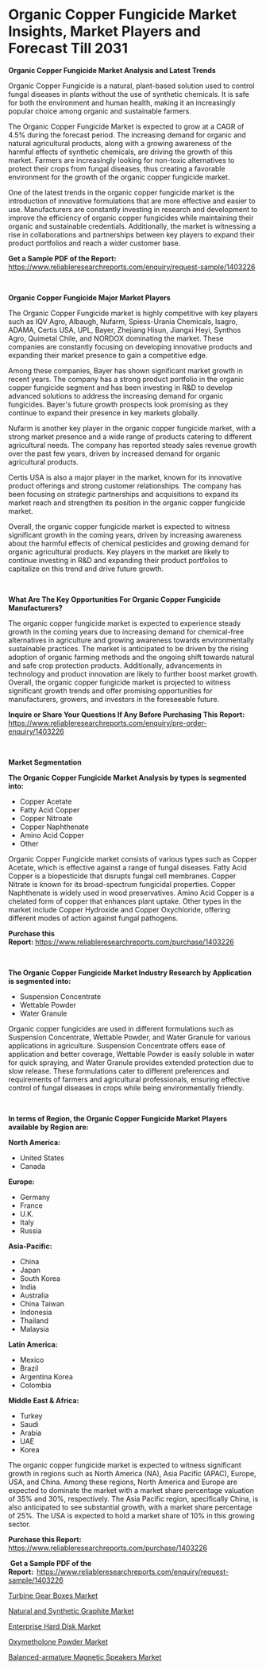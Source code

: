 <p><h1>Organic Copper Fungicide Market Insights, Market Players and Forecast Till 2031</h1></p><p><strong>Organic Copper Fungicide Market Analysis and Latest Trends</strong></p>
<p><p>Organic Copper Fungicide is a natural, plant-based solution used to control fungal diseases in plants without the use of synthetic chemicals. It is safe for both the environment and human health, making it an increasingly popular choice among organic and sustainable farmers.</p><p>The Organic Copper Fungicide Market is expected to grow at a CAGR of 4.5% during the forecast period. The increasing demand for organic and natural agricultural products, along with a growing awareness of the harmful effects of synthetic chemicals, are driving the growth of this market. Farmers are increasingly looking for non-toxic alternatives to protect their crops from fungal diseases, thus creating a favorable environment for the growth of the organic copper fungicide market.</p><p>One of the latest trends in the organic copper fungicide market is the introduction of innovative formulations that are more effective and easier to use. Manufacturers are constantly investing in research and development to improve the efficiency of organic copper fungicides while maintaining their organic and sustainable credentials. Additionally, the market is witnessing a rise in collaborations and partnerships between key players to expand their product portfolios and reach a wider customer base.</p></p>
<p><strong>Get a Sample PDF of the Report:&nbsp;</strong> <a href="https://www.reliableresearchreports.com/enquiry/request-sample/1403226">https://www.reliableresearchreports.com/enquiry/request-sample/1403226</a></p>
<p>&nbsp;</p>
<p><strong>Organic Copper Fungicide Major Market Players</strong></p>
<p><p>The Organic Copper Fungicide market is highly competitive with key players such as IQV Agro, Albaugh, Nufarm, Spiess-Urania Chemicals, Isagro, ADAMA, Certis USA, UPL, Bayer, Zhejiang Hisun, Jiangxi Heyi, Synthos Agro, Quimetal Chile, and NORDOX dominating the market. These companies are constantly focusing on developing innovative products and expanding their market presence to gain a competitive edge.</p><p>Among these companies, Bayer has shown significant market growth in recent years. The company has a strong product portfolio in the organic copper fungicide segment and has been investing in R&D to develop advanced solutions to address the increasing demand for organic fungicides. Bayer's future growth prospects look promising as they continue to expand their presence in key markets globally.</p><p>Nufarm is another key player in the organic copper fungicide market, with a strong market presence and a wide range of products catering to different agricultural needs. The company has reported steady sales revenue growth over the past few years, driven by increased demand for organic agricultural products.</p><p>Certis USA is also a major player in the market, known for its innovative product offerings and strong customer relationships. The company has been focusing on strategic partnerships and acquisitions to expand its market reach and strengthen its position in the organic copper fungicide market.</p><p>Overall, the organic copper fungicide market is expected to witness significant growth in the coming years, driven by increasing awareness about the harmful effects of chemical pesticides and growing demand for organic agricultural products. Key players in the market are likely to continue investing in R&D and expanding their product portfolios to capitalize on this trend and drive future growth.</p></p>
<p>&nbsp;</p>
<p><strong>What Are The Key Opportunities For Organic Copper Fungicide Manufacturers?</strong></p>
<p><p>The organic copper fungicide market is expected to experience steady growth in the coming years due to increasing demand for chemical-free alternatives in agriculture and growing awareness towards environmentally sustainable practices. The market is anticipated to be driven by the rising adoption of organic farming methods and the ongoing shift towards natural and safe crop protection products. Additionally, advancements in technology and product innovation are likely to further boost market growth. Overall, the organic copper fungicide market is projected to witness significant growth trends and offer promising opportunities for manufacturers, growers, and investors in the foreseeable future.</p></p>
<p><strong>Inquire or Share Your Questions If Any Before Purchasing This Report:</strong> <a href="https://www.reliableresearchreports.com/enquiry/pre-order-enquiry/1403226">https://www.reliableresearchreports.com/enquiry/pre-order-enquiry/1403226</a></p>
<p>&nbsp;</p>
<p><strong>Market Segmentation</strong></p>
<p><strong>The Organic Copper Fungicide Market Analysis by types is segmented into:</strong></p>
<p><ul><li>Copper Acetate</li><li>Fatty Acid Copper</li><li>Copper Nitroate</li><li>Copper Naphthenate</li><li>Amino Acid Copper</li><li>Other</li></ul></p>
<p><p>Organic Copper Fungicide market consists of various types such as Copper Acetate, which is effective against a range of fungal diseases. Fatty Acid Copper is a biopesticide that disrupts fungal cell membranes. Copper Nitrate is known for its broad-spectrum fungicidal properties. Copper Naphthenate is widely used in wood preservatives. Amino Acid Copper is a chelated form of copper that enhances plant uptake. Other types in the market include Copper Hydroxide and Copper Oxychloride, offering different modes of action against fungal pathogens.</p></p>
<p><strong>Purchase this Report:&nbsp;</strong><a href="https://www.reliableresearchreports.com/purchase/1403226">https://www.reliableresearchreports.com/purchase/1403226</a></p>
<p>&nbsp;</p>
<p><strong>The Organic Copper Fungicide Market Industry Research by Application is segmented into:</strong></p>
<p><ul><li>Suspension Concentrate</li><li>Wettable Powder</li><li>Water Granule</li></ul></p>
<p><p>Organic copper fungicides are used in different formulations such as Suspension Concentrate, Wettable Powder, and Water Granule for various applications in agriculture. Suspension Concentrate offers ease of application and better coverage, Wettable Powder is easily soluble in water for quick spraying, and Water Granule provides extended protection due to slow release. These formulations cater to different preferences and requirements of farmers and agricultural professionals, ensuring effective control of fungal diseases in crops while being environmentally friendly.</p></p>
<p>&nbsp;</p>
<p><strong>In terms of Region, the Organic Copper Fungicide Market Players available by Region are:</strong></p>
<p>
    <p> <strong> North America: </strong>
        <ul>
            <li>United States</li>
            <li>Canada</li>
        </ul>
        </p> 
    <p> <strong> Europe: </strong>
        <ul>
            <li>Germany</li>
            <li>France</li>
            <li>U.K.</li>
            <li>Italy</li>
            <li>Russia</li>
        </ul>
        </p> 
    <p> <strong> Asia-Pacific: </strong>
        <ul>
            <li>China</li>
            <li>Japan</li>
            <li>South Korea</li>
            <li>India</li>
            <li>Australia</li>
            <li>China Taiwan</li>
            <li>Indonesia</li>
            <li>Thailand</li>
            <li>Malaysia</li>
        </ul>
        </p> 
    <p> <strong> Latin America: </strong>
        <ul>
            <li>Mexico</li>
            <li>Brazil</li>
            <li>Argentina Korea</li>
            <li>Colombia</li>
        </ul>
        </p> 
    <p> <strong> Middle East & Africa: </strong>
        <ul>
            <li>Turkey</li>
            <li>Saudi</li>
            <li>Arabia</li>
            <li>UAE</li>
            <li>Korea</li>
        </ul>
    </p>
    </p>
<p><p>The organic copper fungicide market is expected to witness significant growth in regions such as North America (NA), Asia Pacific (APAC), Europe, USA, and China. Among these regions, North America and Europe are expected to dominate the market with a market share percentage valuation of 35% and 30%, respectively. The Asia Pacific region, specifically China, is also anticipated to see substantial growth, with a market share percentage of 25%. The USA is expected to hold a market share of 10% in this growing sector.</p></p>
<p><strong>Purchase this Report: </strong><a href="https://www.reliableresearchreports.com/purchase/1403226">https://www.reliableresearchreports.com/purchase/1403226</a></p>
<p>&nbsp;<strong>Get a Sample PDF of the Report:&nbsp;&nbsp;</strong><a href="https://www.reliableresearchreports.com/enquiry/request-sample/1403226">https://www.reliableresearchreports.com/enquiry/request-sample/1403226</a></p>
<p><strong></strong></p>
<p><p><a href="https://gentle-editor-9db.notion.site/Turbine-Gear-Boxes-Market-Research-Report-Unlocks-Analysis-on-the-Market-Financial-Status-Market-Si-22651b7af8624bd4b883452075888aaa">Turbine Gear Boxes Market</a></p><p><a href="https://unruly-ladybug-44b.notion.site/Decoding-the-Natural-and-Synthetic-Graphite-Market-A-Deep-Dive-into-the-Latest-Market-Trends-Marke-d696414a18a64a3c904755665ccde1df">Natural and Synthetic Graphite Market</a></p><p><a href="https://view.publitas.com/reportprime-1/enterprise-hard-disk-market-share-market-new-trends-analysis-report-by-type-by-application-by-end-use-by-region-and-segment-forecasts-2024-2031/">Enterprise Hard Disk Market</a></p><p><a href="https://view.publitas.com/reportprime-1/oxymetholone-powder-market-with-the-goal-of-estimating-the-market-size-and-future-growth-potential-of-various-market-segments-based-on-component-applications-end-user-and-region/">Oxymetholone Powder Market</a></p><p><a href="https://military-diascia-e68.notion.site/Balanced-armature-Magnetic-Speakers-Market-Size-Share-Trends-Analysis-Report-By-Material-By-Type-118dc83793fb4068baae1d20184362ae">Balanced-armature Magnetic Speakers Market</a></p></p>